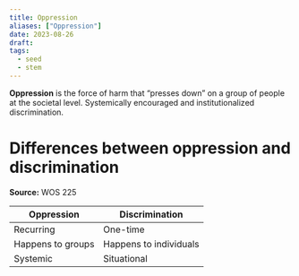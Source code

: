 ```yaml
---
title: Oppression
aliases: ["Oppression"]
date: 2023-08-26
draft:
tags:
  - seed
  - stem
---
```


**Oppression** is the force of harm that “presses down” on a group of people at the societal level. Systemically encouraged and institutionalized discrimination.

# Differences between oppression and discrimination

**Source:** WOS 225

| Oppression        | Discrimination         |
| ----------------- | ---------------------- |
| Recurring         | One-time               |
| Happens to groups | Happens to individuals |
| Systemic          | Situational            | 
